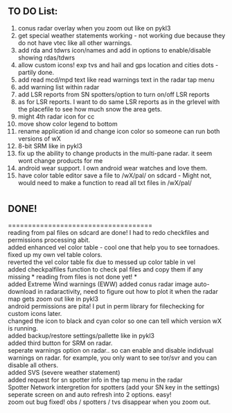 

## TO DO List: 

1. conus radar overlay when you zoom out like on pykl3 
2. get special weather statements working - not working due because they do not have vtec like all other warnings.  
3. add rda and tdwrs icon/names and add in options to enable/disable showing rdas/tdwrs   
4. allow custom icons! exp tvs and hail and gps location and cities dots - partily done.  
5. add read mcd/mpd text like read warnings text in the radar tap menu 
7. add warning list within radar
8. add LSR reports from SN spotters/option to turn on/off LSR reports
9. as for LSR reports.  I want to do same LSR reports as in the grlevel with the placefile to see how much snow the area gets.    
10. might 4th radar icon for cc 
11. move show color legend to bottom   
13. rename application id and change icon color so someone can run both versions of wX   
14. 8-bit SRM like in pykl3  
15. fix up the ability to change products in the multi-pane radar. it seem wont change products for me  
16. android wear support. I own android wear watches and love them.      
17. have color table editor save a file to /wX/pal/ on sdcard  - Might not, would need to make a function to read all txt files in /wX/pal/  




#
#
## DONE!
====================================  
reading from pal files on sdcard are done!  I had to redo checkfiles and permissions processing abit.   
added enhanced vel color table - cool one that help you to see tornadoes.     
fixed up my own vel table colors.     
reverted the vel color table fix due to messed up color table in vel  
added checkpalfiles function to check pal files and copy them if any missing * reading from files is not done yet! *       
added Extreme Wind warnings (EWW) 
added conus radar image auto-download in radaractivity, need to figure out how to plot it when the radar map gets zoom out like in pykl3  
android permissions are pita! I put in perm library for filechecking for custom icons later.    
changed the icon to black and cyan color so one can tell which version wX is running.    
added backup/restore settings/pallette like in pykl3    
added third button for SRM on radar.    
seperate warnings option on radar.. so can enable and disable indidvual warnings on radar. for example, you only want to see tor/svr and you can disable all others.  
added SVS (severe weather statement)  
added request for sn spotter info in the tap menu in the radar  
Spotter Network intergretion for spotters (add your SN key in the settings)   
seperate screen on and auto refresh into 2 options. easy!   
zoom out bug fixed!  obs / spotters / tvs disappear when you zoom out.  

  
